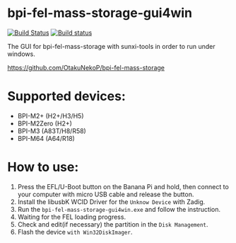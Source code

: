 # bpi-fel-mass-storage-gui4win

[![Build Status](https://travis-ci.org/OtakuNekoP/bpi-fel-mass-storage-gui4win.svg?branch=master)](https://travis-ci.org/OtakuNekoP/bpi-fel-mass-storage-gui4win)
[![Build status](https://ci.appveyor.com/api/projects/status/co914wbc2bacr02y?svg=true)](https://ci.appveyor.com/project/OtakuNekoP/bpi-fel-mass-storage-gui4win)

The GUI for bpi-fel-mass-storage with sunxi-tools in order to run under windows.

https://github.com/OtakuNekoP/bpi-fel-mass-storage

# Supported devices:

+ BPI-M2+ (H2+/H3/H5) 
+ BPI-M2Zero (H2+)
+ BPI-M3 (A83T/H8/R58) 
+ BPI-M64 (A64/R18)


# How to use:

1. Press the EFL/U-Boot button on the Banana Pi and hold, then connect to your computer with micro USB cable and release the button.
2. Install the libusbK WCID Driver for the `Unknow Device` with Zadig.
3. Run the `bpi-fel-mass-storage-gui4win.exe` and follow the instruction.
4. Waiting for the FEL loading progress.
5. Check and edit(if necessary) the partition in the `Disk Management`.
6. Flash the device `with Win32DiskImager`.
